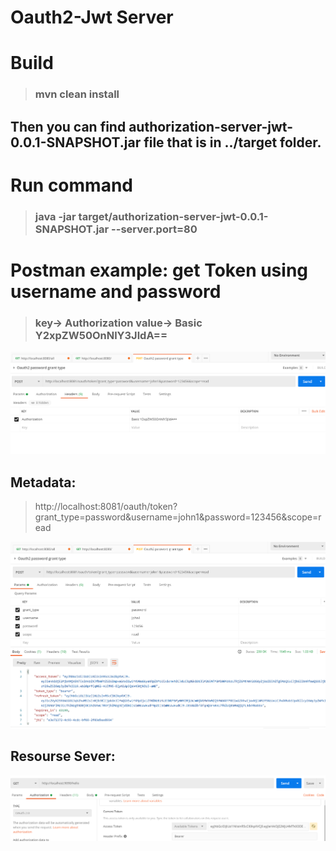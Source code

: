 ﻿# Oauth2-Jwt Server
 
# Build 
> ### mvn clean install
## Then you can find authorization-server-jwt-0.0.1-SNAPSHOT.jar file that is in ../target folder.

# Run command
> ### java -jar target/authorization-server-jwt-0.0.1-SNAPSHOT.jar --server.port=80 

# Postman example: get Token using username and password
> ### key-> Authorization value-> Basic Y2xpZW50OnNlY3JldA==
![alt text](https://github.com/Crouching-Tiger-Hidden-Dragon/Authorization-Server-JWT/blob/master/images/add-header.png?raw=true)

## Metadata: 
> http://localhost:8081/oauth/token?grant_type=password&username=john1&password=123456&scope=read

![alt text](https://github.com/Crouching-Tiger-Hidden-Dragon/Authorization-Server-JWT/blob/master/images/postman-Oauth-authenticate-demo.png?raw=true)

## Resourse Sever: 

![alt text](https://github.com/Crouching-Tiger-Hidden-Dragon/Authorization-Server-JWT/blob/master/images/Resource-server.png?raw=true)
